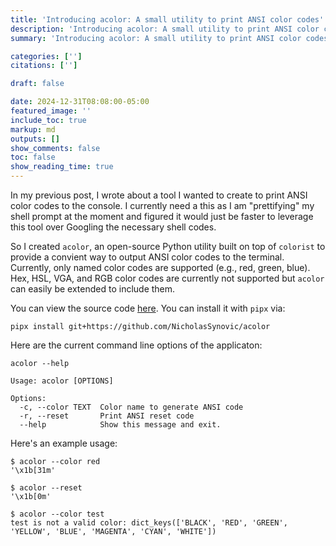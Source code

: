 ```yaml
---
title: 'Introducing acolor: A small utility to print ANSI color codes'
description: 'Introducing acolor: A small utility to print ANSI color codes'
summary: 'Introducing acolor: A small utility to print ANSI color codes'

categories: ['']
citations: ['']

draft: false

date: 2024-12-31T08:08:00-05:00
featured_image: ''
include_toc: true
markup: md
outputs: []
show_comments: false
toc: false
show_reading_time: true
---
```


In my previous post, I wrote about a tool I wanted to create to print ANSI color codes to the console. I currently need a this as I am "prettifying" my shell prompt at the moment and figured it would just be faster to leverage this tool over Googling the necessary shell codes.

So I created `acolor`, an open-source Python utility built on top of `colorist` to provide a convient way to output ANSI color codes to the terminal. Currently, only named color codes are supported (e.g., red, green, blue). Hex, HSL, VGA, and RGB color codes are currently not supported but `acolor` can easily be extended to include them.

You can view the source code [here](https://github.com/NicholasSynovic/acolor). You can install it with `pipx` via:

`pipx install git+https://github.com/NicholasSynovic/acolor`

Here are the current command line options of the applicaton:

```shell
acolor --help

Usage: acolor [OPTIONS]

Options:
  -c, --color TEXT  Color name to generate ANSI code
  -r, --reset       Print ANSI reset code
  --help            Show this message and exit.
```

Here's an example usage:

```shell
$ acolor --color red
'\x1b[31m'

$ acolor --reset
'\x1b[0m'

$ acolor --color test
test is not a valid color: dict_keys(['BLACK', 'RED', 'GREEN', 'YELLOW', 'BLUE', 'MAGENTA', 'CYAN', 'WHITE'])
```
